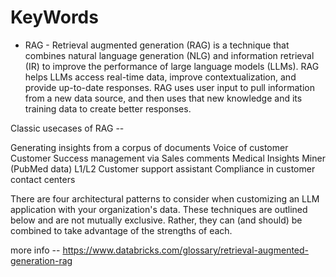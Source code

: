 # KeyWords

- RAG - Retrieval augmented generation (RAG) is a technique that combines natural language generation (NLG) and information retrieval (IR) to improve the performance of large language models (LLMs). RAG helps LLMs access real-time data, improve contextualization, and provide up-to-date responses. RAG uses user input to pull information from a new data source, and then uses that new knowledge and its training data to create better responses.

Classic usecases of RAG --

Generating insights from a corpus of documents
Voice of customer
Customer Success management via Sales comments
Medical Insights Miner (PubMed data)
L1/L2 Customer support assistant
Compliance in customer contact centers

There are four architectural patterns to consider when customizing an LLM application with your organization's data. These techniques are outlined below and are not mutually exclusive. Rather, they can (and should) be combined to take advantage of the strengths of each.

more info -- https://www.databricks.com/glossary/retrieval-augmented-generation-rag

